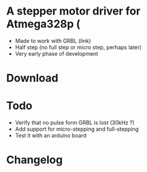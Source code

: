 # A stepper motor driver for Atmega328p (
* Made to work with GRBL (link)
* Half step (no full step or micro step, perhaps later)
* Very early phase of development

# Download

# Todo
* Verify that no pulse form GRBL is lost (30kHz ?)
* Add support for micro-stepping and full-stepping
* Test it with an arduino board

# Changelog
